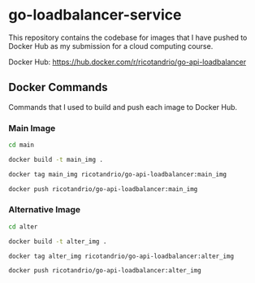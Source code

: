 # go-loadbalancer-service

This repository contains the codebase for images that I have pushed to Docker Hub as my submission for a cloud computing course.

Docker Hub: https://hub.docker.com/r/ricotandrio/go-api-loadbalancer

## Docker Commands
Commands that I used to build and push each image to Docker Hub.

### Main Image

```bash
cd main

docker build -t main_img .

docker tag main_img ricotandrio/go-api-loadbalancer:main_img

docker push ricotandrio/go-api-loadbalancer:main_img
```

### Alternative Image

```bash
cd alter

docker build -t alter_img .

docker tag alter_img ricotandrio/go-api-loadbalancer:alter_img

docker push ricotandrio/go-api-loadbalancer:alter_img
```

